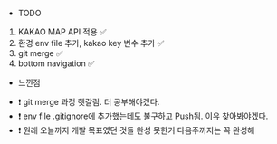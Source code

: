 * TODO 
1. KAKAO MAP API 적용 ✅
2. 환경 env file 추가, kakao key 변수 추가 ✅
3. git merge ✅
4. bottom navigation ✅

* 느낀점
- ❗️ git merge 과정 헷갈림. 더 공부해야겠다. 
- ❗ env file .gitignore에 추가했는데도 불구하고 Push됨. 이유 찾아봐야겠다. 
- ❗️ 원래 오늘까지 개발 목표였던 것들 완성 못한거 다음주까지는 꼭 완성해
